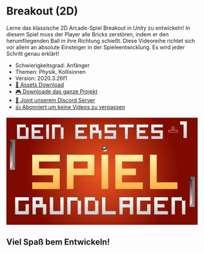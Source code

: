 # Breakout (2D)

Lerne das klassische 2D Arcade-Spiel Breakout in Unity zu entwickeln! In diesem Spiel muss der Player alle Bricks zerstören, indem er den herumfliegenden Ball in ihre Richtung schießt. 
Diese Videoreihe richtet sich vor allem an absolute Einsteiger in der Spieleentwicklung. Es wird jeder Schritt genau erklärt!

- Schwierigkeitsgrad: Anfänger
- Themen: Physik, Kollisionen
- Version: 2020.3.26f1
- [🧰 Assets Download](https://github.com/PrezipGames/Breakout/raw/main/BreakoutPackage.unitypackage)
- [🎮 Downloade das ganze Projekt](https://github.com/PrezipGames/Breakout/archive/refs/heads/main.zip)
- [💬 Joint unserem Discord Server](https://discord.gg/kusy4JQ4)
- [👍 Abonniert um keine Videos zu verpassen](https://www.youtube.com/@prezipgames)

![](Images/BreakoutImage.png)

## Viel Spaß bem Entwickeln!
